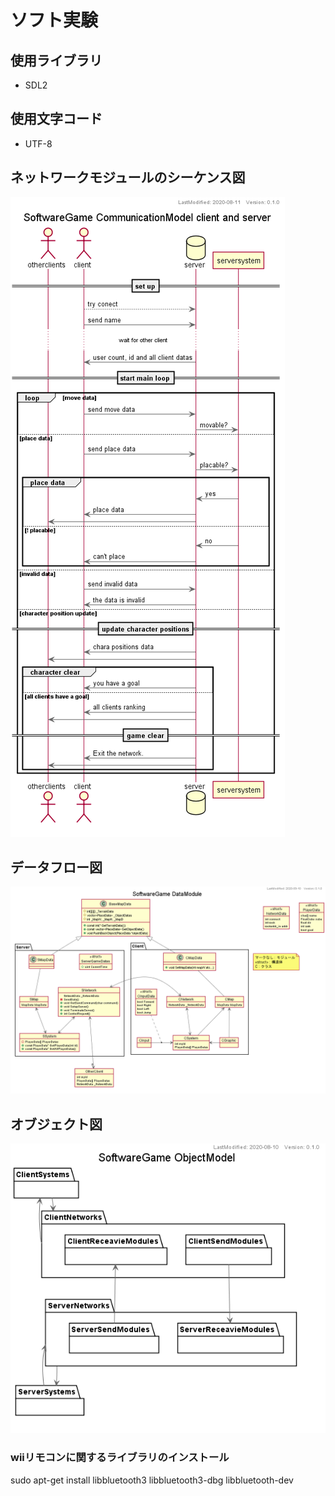 # ソフト実験

## 使用ライブラリ
- SDL2

## 使用文字コード
- UTF-8

## ネットワークモジュールのシーケンス図
![communication-model-image](class-diagram/Outputs/SG_CommunicationModel.png)

## データフロー図
![client-data-module](class-diagram/Outputs/SG_DataModule.png)

## オブジェクト図
![object-image](class-diagram/Outputs/SG_ObjectModel.png)

### wiiリモコンに関するライブラリのインストール
sudo apt-get install libbluetooth3 libbluetooth3-dbg libbluetooth-dev
